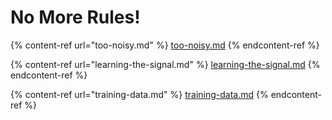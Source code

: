 # No More Rules!

{% content-ref url="too-noisy.md" %}
[too-noisy.md](too-noisy.md)
{% endcontent-ref %}

{% content-ref url="learning-the-signal.md" %}
[learning-the-signal.md](learning-the-signal.md)
{% endcontent-ref %}

{% content-ref url="training-data.md" %}
[training-data.md](training-data.md)
{% endcontent-ref %}
